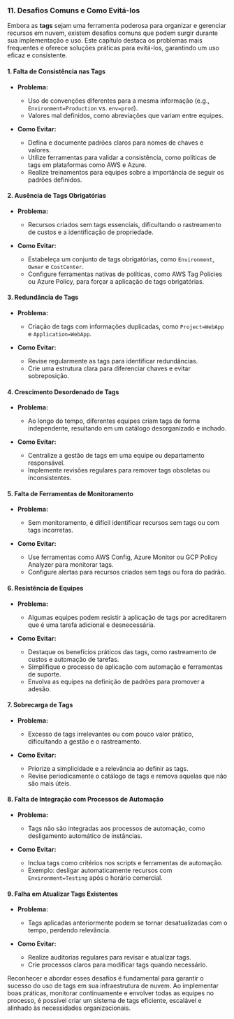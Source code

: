### 11. Desafios Comuns e Como Evitá-los

Embora as **tags** sejam uma ferramenta poderosa para organizar e gerenciar recursos em nuvem, existem desafios comuns que podem surgir durante sua implementação e uso. Este capítulo destaca os problemas mais frequentes e oferece soluções práticas para evitá-los, garantindo um uso eficaz e consistente.

#### **1. Falta de Consistência nas Tags**

- **Problema:**
    - Uso de convenções diferentes para a mesma informação (e.g., `Environment=Production` vs. `env=prod`).
    - Valores mal definidos, como abreviações que variam entre equipes.

- **Como Evitar:**
    - Defina e documente padrões claros para nomes de chaves e valores.
    - Utilize ferramentas para validar a consistência, como políticas de tags em plataformas como AWS e Azure.
    - Realize treinamentos para equipes sobre a importância de seguir os padrões definidos.

#### **2. Ausência de Tags Obrigatórias**

- **Problema:**
    - Recursos criados sem tags essenciais, dificultando o rastreamento de custos e a identificação de propriedade.

- **Como Evitar:**
    - Estabeleça um conjunto de tags obrigatórias, como `Environment`, `Owner` e `CostCenter`.
    - Configure ferramentas nativas de políticas, como AWS Tag Policies ou Azure Policy, para forçar a aplicação de tags obrigatórias.

#### **3. Redundância de Tags**

- **Problema:**
    - Criação de tags com informações duplicadas, como `Project=WebApp` e `Application=WebApp`.

- **Como Evitar:**
    - Revise regularmente as tags para identificar redundâncias.
    - Crie uma estrutura clara para diferenciar chaves e evitar sobreposição.

#### **4. Crescimento Desordenado de Tags**

- **Problema:**
    - Ao longo do tempo, diferentes equipes criam tags de forma independente, resultando em um catálogo desorganizado e inchado.

- **Como Evitar:**
    - Centralize a gestão de tags em uma equipe ou departamento responsável.
    - Implemente revisões regulares para remover tags obsoletas ou inconsistentes.

#### **5. Falta de Ferramentas de Monitoramento**

- **Problema:**
    - Sem monitoramento, é difícil identificar recursos sem tags ou com tags incorretas.

- **Como Evitar:**
    - Use ferramentas como AWS Config, Azure Monitor ou GCP Policy Analyzer para monitorar tags.
    - Configure alertas para recursos criados sem tags ou fora do padrão.

#### **6. Resistência de Equipes**

- **Problema:**
    - Algumas equipes podem resistir à aplicação de tags por acreditarem que é uma tarefa adicional e desnecessária.

- **Como Evitar:**
    - Destaque os benefícios práticos das tags, como rastreamento de custos e automação de tarefas.
    - Simplifique o processo de aplicação com automação e ferramentas de suporte.
    - Envolva as equipes na definição de padrões para promover a adesão.

#### **7. Sobrecarga de Tags**

- **Problema:**
    - Excesso de tags irrelevantes ou com pouco valor prático, dificultando a gestão e o rastreamento.

- **Como Evitar:**
    - Priorize a simplicidade e a relevância ao definir as tags.
    - Revise periodicamente o catálogo de tags e remova aquelas que não são mais úteis.

#### **8. Falta de Integração com Processos de Automação**

- **Problema:**
    - Tags não são integradas aos processos de automação, como desligamento automático de instâncias.

- **Como Evitar:**
    - Inclua tags como critérios nos scripts e ferramentas de automação.
    - Exemplo: desligar automaticamente recursos com `Environment=Testing` após o horário comercial.

#### **9. Falha em Atualizar Tags Existentes**

- **Problema:**
    - Tags aplicadas anteriormente podem se tornar desatualizadas com o tempo, perdendo relevância.

- **Como Evitar:**
    - Realize auditorias regulares para revisar e atualizar tags.
    - Crie processos claros para modificar tags quando necessário.

Reconhecer e abordar esses desafios é fundamental para garantir o sucesso do uso de tags em sua infraestrutura de nuvem. Ao implementar boas práticas, monitorar continuamente e envolver todas as equipes no processo, é possível criar um sistema de tags eficiente, escalável e alinhado às necessidades organizacionais.

